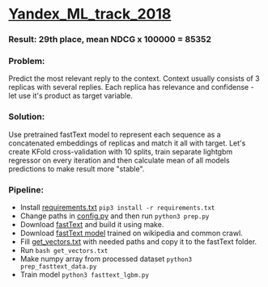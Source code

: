 # [Yandex_ML_track_2018](https://contest.yandex.ru/algorithm2018/contest/7914/problems/)

### Result: 29th place, mean NDCG x 100000 = 85352 

### Problem:

  Predict the most relevant reply to the context. Context usually consists of 3 replicas with several replies. Each replica has relevance and confidense - let use it's product as target variable.
  
### Solution:
  Use pretrained fastText model to represent each sequence as a concatenated embeddings of replicas and match it all with target. Let's create KFold cross-validation with 10 splits, train separate lightgbm regressor on every iteration and then calculate mean of all models predictions to make result more "stable".
  
### Pipeline:
 - Install [requirements.txt](https://github.com/gasparian/Yandex_ML_track_2018/blob/master/requirements.txt) `pip3 install -r requirements.txt`
 - Change paths in [config.py](https://github.com/gasparian/Yandex_ML_track_2018/blob/master/config.py) and then run `python3 prep.py` 
 - Download [fastText](https://github.com/facebookresearch/fastText) and build it using make.
 - Download [fastText model](https://fasttext.cc/docs/en/crawl-vectors.html) trained on wikipedia and common crawl.
 - Fill [get_vectors.txt](https://github.com/gasparian/Yandex_ML_track_2018/blob/master/get_vectors.txt) with needed paths and copy it to the fastText folder.
 - Run `bash get_vectors.txt`
 - Make numpy array from processed dataset `python3 prep_fasttext_data.py`
 - Train model `python3 fasttext_lgbm.py`

